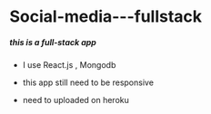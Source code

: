 # Social-media---fullstack

##### this is a full-stack app
- I use React.js , Mongodb

- this app still need to be responsive
- need to uploaded on heroku
